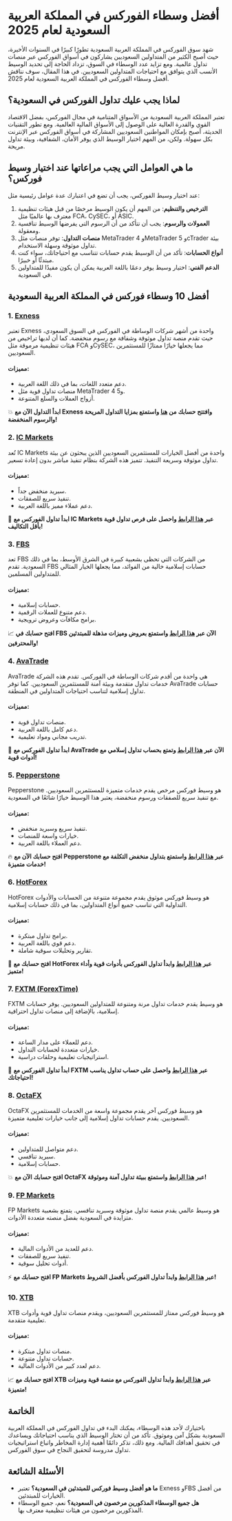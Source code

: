 # أفضل وسطاء الفوركس في المملكة العربية السعودية لعام 2025

شهد سوق الفوركس في المملكة العربية السعودية تطورًا كبيرًا في السنوات الأخيرة، حيث أصبح الكثير من المتداولين السعوديين يشاركون في أسواق الفوركس عبر منصات تداول عالمية. ومع تزايد عدد الوسطاء في السوق، تزداد الحاجة إلى تحديد الوسيط الأنسب الذي يتوافق مع احتياجات المتداولين السعوديين. في هذا المقال، سوف نناقش أفضل وسطاء الفوركس في المملكة العربية السعودية لعام 2025.

## لماذا يجب عليك تداول الفوركس في السعودية؟
تعتبر المملكة العربية السعودية من الأسواق المتنامية في مجال الفوركس، بفضل الاقتصاد القوي والقدرة العالية على الوصول إلى الأسواق المالية العالمية. ومع تطور التقنيات الحديثة، أصبح بإمكان المواطنين السعوديين المشاركة في أسواق الفوركس عبر الإنترنت بكل سهولة. ولكن، من المهم اختيار الوسيط الذي يوفر الأمان، الشفافية، وبيئة تداول مريحة.

## ما هي العوامل التي يجب مراعاتها عند اختيار وسيط فوركس؟
عند اختيار وسيط الفوركس، يجب أن تضع في اعتبارك عدة عوامل رئيسية مثل:

1. **الترخيص والتنظيم**: من المهم أن يكون الوسيط مرخصًا من قبل هيئات تنظيمية معترف بها عالميًا مثل FCA، CySEC، أو ASIC.
2. **العمولات والرسوم**: يجب أن تتأكد من أن الرسوم التي يفرضها الوسيط تنافسية ومعقولة.
3. **منصات التداول**: توفر منصات مثل MetaTrader 4 وMetaTrader 5 وcTrader بيئة تداول موثوقة وسهلة الاستخدام.
4. **أنواع الحسابات**: تأكد من أن الوسيط يقدم حسابات تتناسب مع احتياجاتك، سواء كنت مبتدئًا أو خبيرًا.
5. **الدعم الفني**: اختيار وسيط يوفر دعمًا باللغة العربية يمكن أن يكون مفيدًا للمتداولين في السعودية.

## أفضل 10 وسطاء فوركس في المملكة العربية السعودية

### 1. **[Exness](https://one.exnesstrack.org/a/english23)**
تعتبر Exness واحدة من أشهر شركات الوساطة في الفوركس في السوق السعودي، حيث تقدم منصة تداول موثوقة وشفافة مع رسوم منخفضة. كما أن لديها تراخيص من هيئات تنظيمية مرموقة مثل FCA وCySEC، مما يجعلها خيارًا ممتازًا للمستثمرين السعوديين.

#### مميزات:
- دعم متعدد اللغات، بما في ذلك اللغة العربية.
- منصات تداول قوية مثل MetaTrader 4 و5.
- أزواج العملات والسلع المتنوعة.

💥 **ابدأ التداول الآن مع Exness وافتتح حسابك من [هنا](https://one.exnesstrack.org/a/english23) واستمتع بمزايا التداول المريحة والرسوم المنخفضة!**

### 2. **[IC Markets](https://www.icmarkets.com/?utm_source=affiliate&utm_medium=affiliate&utm_campaign=589901)**
تُعد IC Markets واحدة من أفضل الخيارات للمستثمرين السعوديين الذين يبحثون عن بيئة تداول موثوقة وسريعة التنفيذ. تتميز هذه الشركة بنظام تنفيذ مباشر بدون إعادة تسعير.

#### مميزات:
- سبريد منخفض جداً.
- تنفيذ سريع للصفقات.
- دعم عملاء مميز باللغة العربية.

🚀 **ابدأ تداول الفوركس مع IC Markets عبر [هذا الرابط](https://www.icmarkets.com/?utm_source=affiliate&utm_medium=affiliate&utm_campaign=589901) واحصل على فرص تداول قوية بأقل التكاليف!**

### 3. **[FBS](https://fbs.partners?ibl=587836&ibp=21398815)**
تعد FBS من الشركات التي تحظى بشعبية كبيرة في الشرق الأوسط، بما في ذلك السعودية. تقدم FBS حسابات إسلامية خالية من الفوائد، مما يجعلها الخيار المثالي للمتداولين المسلمين.

#### مميزات:
- حسابات إسلامية.
- دعم متنوع للعملات الرقمية.
- برامج مكافآت وعروض ترويجية.

📈 **افتح حسابك في FBS الآن عبر [هذا الرابط](https://fbs.partners?ibl=587836&ibp=21398815) واستمتع بعروض وميزات مذهلة للمبتدئين والمحترفين!**

### 4. **[AvaTrade](https://www.avatrade.com?versionId=10301&tag=194438)**
AvaTrade هي واحدة من أقدم شركات الوساطة في الفوركس. تقدم هذه الشركة خدمات تداول متقدمة وبيئة آمنة للمستثمرين السعوديين. كما توفر AvaTrade حسابات تداول إسلامية لتناسب احتياجات المتداولين في المنطقة.

#### مميزات:
- منصات تداول قوية.
- دعم كامل باللغة العربية.
- تدريب مجاني ومواد تعليمية.

🔑 **ابدأ تداول الفوركس مع AvaTrade الآن عبر [هذا الرابط](https://www.avatrade.com?versionId=10301&tag=194438) وتمتع بحساب تداول إسلامي مع أدوات قوية!**

### 5. **[Pepperstone](https://trk.pepperstonepartners.com/aff_c?offer_id=367&aff_id=33954)**
Pepperstone هو وسيط فوركس مرخص يقدم خدمات متميزة للمستثمرين السعوديين. مع تنفيذ سريع للصفقات ورسوم منخفضة، يعتبر هذا الوسيط خيارًا شائعًا في السعودية.

#### مميزات:
- تنفيذ سريع وسبريد منخفض.
- خيارات واسعة للمنصات.
- دعم العملاء باللغة العربية.

🔥 **افتح حسابك الآن مع Pepperstone عبر [هذا الرابط](https://trk.pepperstonepartners.com/aff_c?offer_id=367&aff_id=33954) واستمتع بتداول منخفض التكلفة مع خدمات متميزة!**

### 6. **[HotForex](https://www.hotforex.com/?lang=ar)**
HotForex هو وسيط فوركس موثوق يقدم مجموعة متنوعة من الحسابات والأدوات التداولية التي تناسب جميع أنواع المتداولين، بما في ذلك حسابات إسلامية.

#### مميزات:
- برامج تداول مبتكرة.
- دعم قوي باللغة العربية.
- تقارير وتحليلات سوقية شاملة.

💬 **افتح حسابك مع HotForex عبر [هذا الرابط](https://www.hotforex.com/?lang=ar) وابدأ تداول الفوركس بأدوات قوية وأداء متميز!**

### 7. **[FXTM (ForexTime)](https://www.forextime.com/?utm_source=affiliate&utm_campaign=arabic)**
FXTM هو وسيط يقدم خدمات تداول مرنة ومتنوعة للمتداولين السعوديين. يوفر حسابات إسلامية، بالإضافة إلى منصات تداول احترافية.

#### مميزات:
- دعم للعملاء على مدار الساعة.
- خيارات متعددة لحسابات التداول.
- استراتيجيات تعليمية وحلقات دراسية.

🎯 **ابدأ تداول الفوركس مع FXTM عبر [هذا الرابط](https://www.forextime.com/?utm_source=affiliate&utm_campaign=arabic) واحصل على حساب تداول يناسب احتياجاتك!**

### 8. **[OctaFX](https://my.octafx.com/open-account/?refid=ib35647800)**
OctaFX هو وسيط فوركس آخر يقدم مجموعة واسعة من الخدمات للمستثمرين السعوديين. يقدم حسابات تداول إسلامية إلى جانب خيارات تعليمية متميزة.

#### مميزات:
- دعم متواصل للمتداولين.
- سبريد تنافسي.
- حسابات إسلامية.

💥 **افتح حسابك الآن مع OctaFX عبر [هذا الرابط](https://my.octafx.com/open-account/?refid=ib35647800) واستمتع ببيئة تداول آمنة وموثوقة!**

### 9. **[FP Markets](https://www.fpmarkets.com/?redir=stv&fpm-affiliate-utm-source=IB&fpm-affiliate-agt=56244)**
FP Markets هو وسيط عالمي يقدم منصة تداول موثوقة وسبريد تنافسي. يتمتع بشعبية متزايدة في السعودية بفضل منصته متعددة الأدوات.

#### مميزات:
- دعم للعديد من الأدوات المالية.
- تنفيذ سريع للصفقات.
- أدوات تحليل سوقية.

⚡ **افتح حسابك مع FP Markets عبر [هذا الرابط](https://www.fpmarkets.com/?redir=stv&fpm-affiliate-utm-source=IB&fpm-affiliate-agt=56244) وابدأ تداول الفوركس بأفضل الشروط!**

### 10. **[XTB](https://link-pso.xtb.com/pso/zrUCY)**
XTB هو وسيط فوركس ممتاز للمستثمرين السعوديين، ويقدم منصات تداول قوية وأدوات تعليمية متقدمة.

#### مميزات:
- منصات تداول مبتكرة.
- حسابات تداول متنوعة.
- دعم لعدد كبير من الأدوات المالية.

📈 **افتح حسابك مع XTB عبر [هذا الرابط](https://link-pso.xtb.com/pso/zrUCY) وابدأ تداول الفوركس مع منصة قوية وميزات متميزة!**

## الخاتمة
باختيارك لأحد هذه الوسطاء، يمكنك البدء في تداول الفوركس في المملكة العربية السعودية بشكل آمن وموثوق. تأكد من أن تختار الوسيط الذي يناسب احتياجاتك ويساعدك في تحقيق أهدافك المالية. ومع ذلك، تذكر دائمًا أهمية إدارة المخاطر واتباع استراتيجيات تداول مدروسة لتحقيق النجاح في سوق الفوركس.

## الأسئلة الشائعة
- **ما هو أفضل وسيط فوركس للمبتدئين في السعودية؟**
   تعتبر Exness وFBS من أفضل الخيارات للمبتدئين.
- **هل جميع الوسطاء المذكورين مرخصون في السعودية؟**
   نعم، جميع الوسطاء المذكورين مرخصون من هيئات تنظيمية معترف بها.
